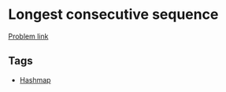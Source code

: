 # Longest consecutive sequence

[Problem link](https://leetcode.com/problems/longest-consecutive-sequence)

## Tags

* [Hashmap](/README.md#Hashmap)
